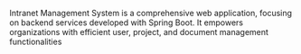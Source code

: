 Intranet Management System is a comprehensive web application, focusing on backend services developed with Spring Boot. It empowers organizations with efficient user, project, and document management functionalities
